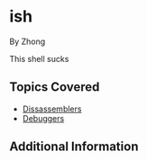 # ish

By Zhong



This shell sucks
## Topics Covered

- [Dissassemblers](/reverse-engineering/what-are-disassemblers/)
- [Debuggers](/reverse-engineering/what-is-gdb/)
## Additional Information

